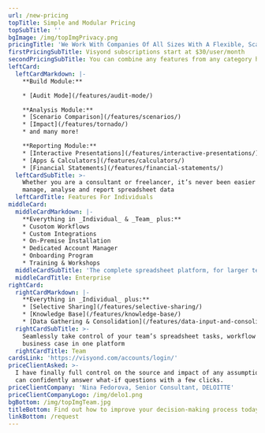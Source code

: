 ```yaml
---
url: /new-pricing
topTitle: Simple and Modular Pricing
topSubTitle: ''
bgImage: /img/topImgPrivacy.png
pricingTitle: 'We Work With Companies Of All Sizes With A Flexible, Scalable Solution'
firstPricingSubTitle: Visyond subscriptions start at $30/user/month
secondPricingSubTitle: You can combine any features from any category however you like
leftCard:
  leftCardMarkdown: |-
    **Build Module:**

    * [Audit Mode](/features/audit-mode/)

    **Analysis Module:**
    * [Scenario Comparison](/features/scenarios/)
    * [Impact](/features/tornado/)
    * and many more!

    **Reporting Module:**
    * [Interactive Presentations](/features/interactive-presentations/)
    * [Apps & Calculators](/features/calculators/)
    * [Financial Statements](/features/financial-statements/)
  leftCardSubTitle: >-
    Whether you are a consultant or freelancer, it’s never been easier to
    manage, analyse and report spreadsheet data
  leftCardTitle: Features For Individuals
middleCard:
  middleCardMarkdown: |-
    **Everything in _Individual_ & _Team_ plus:**
    * Cusotom Workflows
    * Custom Integrations
    * On-Premise Installation
    * Dedicated Account Manager
    * Onboarding Program
    * Training & Workshops
  middleCardSubTitle: 'The complete spreadsheet platform, for larger teams with complex models'
  middleCardTitle: Enterprise
rightCard:
  rightCardMarkdown: |-
    **Everything in _Individual_ plus:**
    * [Selective Sharing](/features/selective-sharing/)
    * [Knowledge Base](/features/knowledge-base/)
    * [Data Gathering & Consolidation](/features/data-input-and-consolidation/)
  rightCardSubTitle: >-
    Seamlessly take control of your team’s spreadsheet tasks, workflow and
    business case in one platform
  rightCardTitle: Team
cardsLink: 'https://visyond.com/accounts/login/'
priceClientAsked: >-
  I have finally full control on the source and impact of any assumptions, and
  can confidently answer what-if questions with a few clicks.
priceClientCompany: 'Nina Fedorova, Senior Consultant, DELOITTE'
priceClientCompanyLogo: /img/delo1.png
bgBottom: /img/topImgTeam.jpg
titleBottom: Find out how to improve your decision-making process today
linkBottom: /request
---
```



